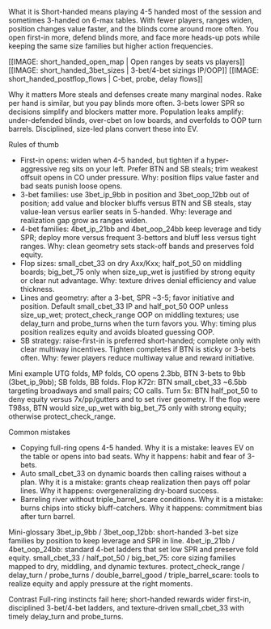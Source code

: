 What it is
Short-handed means playing 4-5 handed most of the session and sometimes 3-handed on 6-max tables. With fewer players, ranges widen, position changes value faster, and the blinds come around more often. You open first-in more, defend blinds more, and face more heads-up pots while keeping the same size families but higher action frequencies.

[[IMAGE: short_handed_open_map | Open ranges by seats vs players]]
[[IMAGE: short_handed_3bet_sizes | 3-bet/4-bet sizings IP/OOP]]
[[IMAGE: short_handed_postflop_flows | C-bet, probe, delay flows]]

Why it matters
More steals and defenses create many marginal nodes. Rake per hand is similar, but you pay blinds more often. 3-bets lower SPR so decisions simplify and blockers matter more. Population leaks amplify: under-defended blinds, over-cbet on low boards, and overfolds to OOP turn barrels. Disciplined, size-led plans convert these into EV.

Rules of thumb
- First-in opens: widen when 4-5 handed, but tighten if a hyper-aggressive reg sits on your left. Prefer BTN and SB steals; trim weakest offsuit opens in CO under pressure. Why: position flips value faster and bad seats punish loose opens.
- 3-bet families: use 3bet_ip_9bb in position and 3bet_oop_12bb out of position; add value and blocker bluffs versus BTN and SB steals, stay value-lean versus earlier seats in 5-handed. Why: leverage and realization gap grow as ranges widen.
- 4-bet families: 4bet_ip_21bb and 4bet_oop_24bb keep leverage and tidy SPR; deploy more versus frequent 3-bettors and bluff less versus tight ranges. Why: clean geometry sets stack-off bands and preserves fold equity.
- Flop sizes: small_cbet_33 on dry Axx/Kxx; half_pot_50 on middling boards; big_bet_75 only when size_up_wet is justified by strong equity or clear nut advantage. Why: texture drives denial efficiency and value thickness.
- Lines and geometry: after a 3-bet, SPR ~3-5; favor initiative and position. Default small_cbet_33 IP and half_pot_50 OOP unless size_up_wet; protect_check_range OOP on middling textures; use delay_turn and probe_turns when the turn favors you. Why: timing plus position realizes equity and avoids bloated guessing OOP.
- SB strategy: raise-first-in is preferred short-handed; complete only with clear multiway incentives. Tighten completes if BTN is sticky or 3-bets often. Why: fewer players reduce multiway value and reward initiative.

Mini example
UTG folds, MP folds, CO opens 2.3bb, BTN 3-bets to 9bb (3bet_ip_9bb); SB folds, BB folds.
Flop K72r: BTN small_cbet_33 ~6.5bb targeting broadways and small pairs; CO calls.
Turn 5x: BTN half_pot_50 to deny equity versus 7x/pp/gutters and to set river geometry.
If the flop were T98ss, BTN would size_up_wet with big_bet_75 only with strong equity; otherwise protect_check_range.

Common mistakes
- Copying full-ring opens 4-5 handed. Why it is a mistake: leaves EV on the table or opens into bad seats. Why it happens: habit and fear of 3-bets.
- Auto small_cbet_33 on dynamic boards then calling raises without a plan. Why it is a mistake: grants cheap realization then pays off polar lines. Why it happens: overgeneralizing dry-board success.
- Barreling river without triple_barrel_scare conditions. Why it is a mistake: burns chips into sticky bluff-catchers. Why it happens: commitment bias after turn barrel.

Mini-glossary
3bet_ip_9bb / 3bet_oop_12bb: short-handed 3-bet size families by position to keep leverage and SPR in line.
4bet_ip_21bb / 4bet_oop_24bb: standard 4-bet ladders that set low SPR and preserve fold equity.
small_cbet_33 / half_pot_50 / big_bet_75: core sizing families mapped to dry, middling, and dynamic textures.
protect_check_range / delay_turn / probe_turns / double_barrel_good / triple_barrel_scare: tools to realize equity and apply pressure at the right moments.

Contrast
Full-ring instincts fail here; short-handed rewards wider first-in, disciplined 3-bet/4-bet ladders, and texture-driven small_cbet_33 with timely delay_turn and probe_turns.
